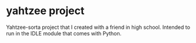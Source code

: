 # yahtzee project
 Yahtzee-sorta project that I created with a friend in high school. Intended to run in the IDLE module that comes with Python.

